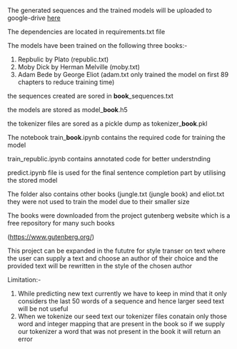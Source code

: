 The generated sequences and the trained models will be uploaded to google-drive [here](https://drive.google.com/drive/folders/1_TDXxKvrO8AUtgrtBJ-MpsiJt1QgefXG?usp=sharing)

The dependencies are located in requirements.txt file

The models have been trained on the following three books:-
1. Repbulic by Plato (republic.txt)
2. Moby Dick by Herman Melville (moby.txt)
3. Adam Bede by George Eliot (adam.txt only trained the model on first 89 chapters to reduce training time)

the sequences created are sored in **book**_sequences.txt

the models are stored as model_**book**.h5

the tokenizer files are sored as a pickle dump as tokenizer_**book**.pkl

The notebook train_**book**.ipynb contains the required code for training the model 

train_republic.ipynb contains annotated code for better understnding

predict.ipynb file is used for the final sentence completion part by utilising the stored model 

The folder also contains other books (jungle.txt (jungle book) and eliot.txt they were not used to train the model due to their smaller size


The books were downloaded from the project gutenberg website which is a free repository for many such books
 
(https://www.gutenberg.org/)

This project can be expanded in the fututre for style transer on text where the user can supply a text and choose an author of their choice and the provided text will be rewritten in the style of the chosen author


Limitation:- 
1. While predicting new text currently we have to keep in mind that it only considers the last 50 words of a sequence and hence larger seed text will be not useful
2. When we tokenize our seed text our tokenizer files conatain only those word and integer mapping that are present in the book so if we supply our tokenizer a word that was not present in the book it will return an error
